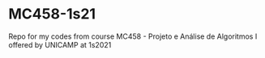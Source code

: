# MC458-1s21
 Repo for my codes from course MC458 - Projeto e Análise de Algoritmos I offered by UNICAMP at 1s2021
